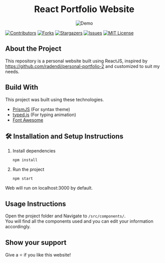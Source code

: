 
<div align="center">
	<h1> React Portfolio Website</h1>

  <img alt="Demo" src="https://i.ibb.co/7pGdGPN/download-1.png" alt="Website Demo" />
</div>

[![Contributors][contributors-shield]][contributors-url]
[![Forks][forks-shield]][forks-url]
[![Stargazers][stars-shield]][stars-url]
[![Issues][issues-shield]][issues-url]
[![MIT License][license-shield]][license-url]

## About the Project
This repository is a personal website built using ReactJS, inspired by https://github.com/radendi/personal-portfolio-2 and customized to suit my needs.

## Build With
This project was built using these technologies.
- [PrismJS](https://prismjs.com/) (For syntax theme)
- [typed.js](https://github.com/mattboldt/typed.js) (For typing animation)
- [Font Awesome](https://fontawesome.com/)

## 🛠 Installation and Setup Instructions
1. Install dependencies
	```
	npm install
	```
2. Run the project 
	```
	npm start
	```
Web will run on localhost:3000 by default.

## Usage Instructions
Open the project folder and Navigate to `/src/components/`. <br/>
You will find all the components used and you can edit your information accordingly.

## Show your support
Give a ⭐ if you like this website!

<!-- MARKDOWN LINKS & IMAGES -->
<!-- https://www.markdownguide.org/basic-syntax/#reference-style-links -->
[contributors-shield]: https://img.shields.io/github/contributors/gbagush/ReactPortfolio.svg?style=for-the-badge
[contributors-url]: https://github.com/gbagush/ReactPortfolio/graphs/contributors
[forks-shield]: https://img.shields.io/github/forks/gbagush/ReactPortfolio.svg?style=for-the-badge
[forks-url]: https://github.com/gbagush/ReactPortfolio/network/members
[stars-shield]: https://img.shields.io/github/stars/gbagush/ReactPortfolio.svg?style=for-the-badge
[stars-url]: https://github.com/gbagush/ReactPortfolio/stargazers
[issues-shield]: https://img.shields.io/github/issues/gbagush/ReactPortfolio.svg?style=for-the-badge
[issues-url]: https://github.com/gbagush/ReactPortfolio/issues
[license-shield]: https://img.shields.io/github/license/gbagush/ReactPortfolio.svg?style=for-the-badge
[license-url]: https://github.com/gbagush/ReactPortfolio/blob/master/LICENSE
